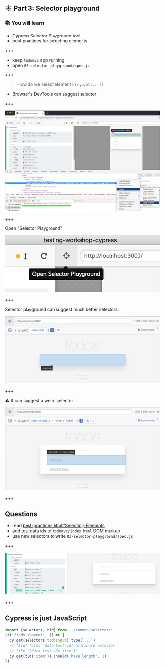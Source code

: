 ## ☀️ Part 3: Selector playground

### 📚 You will learn

- Cypress Selector Playground tool
- best practices for selecting elements

+++

- keep `todomvc` app running
- open `03-selector-playground/spec.js`

+++

> How do we select element in `cy.get(...)`?

- Browser's DevTools can suggest selector

+++

![Chrome suggests selector](/slides/03-selector-playground/img/chrome-copy-js-path.png)

+++

Open "Selector Playground"

![Selector playground button](/slides/03-selector-playground/img/selector-button.png)

+++

Selector playground can suggest much better selectors.

![Selector playground](/slides/03-selector-playground/img/selector-playground.png)

+++

⚠️ It can suggest a weird selector

![Default suggestion](/slides/03-selector-playground/img/default-suggestion.png)

+++

## Questions

- read [best-practices.html#Selecting-Elements](https://docs.cypress.io/guides/references/best-practices.html#Selecting-Elements)
- add test data ids to `todomvc/index.html` DOM markup
- use new selectors to write `03-selector-playground/spec.js`

+++

![Selectors](/slides/03-selector-playground/img/selectors.png)

+++

## Cypress is just JavaScript

```js
import {selectors, tid} from './common-selectors'
it('finds element', () => {
  cy.get(selectors.todoInput).type(`...`)
  // "tid" forms "data-test-id" attribute selector
  // like "[data-test-id='item']"
  cy.get(tid('item')).should('have.length', 1)
})
```
